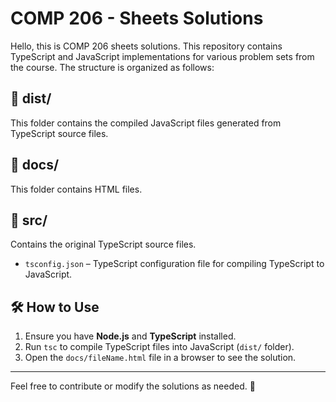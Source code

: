 # COMP 206 - Sheets Solutions  

Hello, this is COMP 206 sheets solutions. This repository contains TypeScript and JavaScript implementations for various problem sets from the course. The structure is organized as follows:  

## **📂 dist/**  
This folder contains the compiled JavaScript files generated from TypeScript source files.  

## **📂 docs/**  
This folder contains HTML files.

## **📂 src/**  
Contains the original TypeScript source files.  
- `tsconfig.json` – TypeScript configuration file for compiling TypeScript to JavaScript.  

## **🛠 How to Use**  
1. Ensure you have **Node.js** and **TypeScript** installed.  
2. Run `tsc` to compile TypeScript files into JavaScript (`dist/` folder).  
3. Open the `docs/fileName.html` file in a browser to see the solution.  

---

Feel free to contribute or modify the solutions as needed. 🚀  
